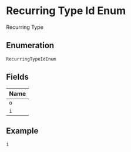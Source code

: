 
# Recurring Type Id Enum

Recurring Type

## Enumeration

`RecurringTypeIdEnum`

## Fields

| Name |
|  --- |
| `o` |
| `i` |

## Example

```
i
```

